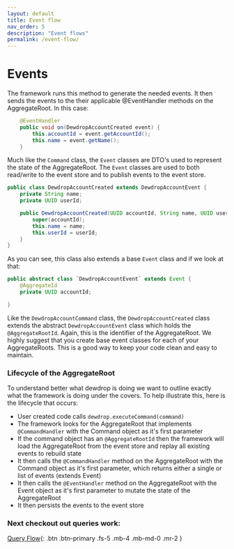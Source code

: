 ```yaml
---
layout: default
title: Event flow
nav_order: 5
description: "Event flows"
permalink: /event-flow/
---
```


# Events
The framework runs this method to generate the needed events. It then sends the events to the their applicable @EventHandler methods on the AggregateRoot. In this case:
```java
    @EventHandler
    public void on(DewdropAccountCreated event) {
        this.accountId = event.getAccountId();
        this.name = event.getName();
    }
```
Much like the `Command` class, the `Event` classes are DTO's used to represent the state of the AggregateRoot. The `Event` classes are used to both read/write to the event store and to publish events to the event store.

```java
public class DewdropAccountCreated extends DewdropAccountEvent {
    private String name;
    private UUID userId;

    public DewdropAccountCreated(UUID accountId, String name, UUID userId) {
        super(accountId);
        this.name = name;
        this.userId = userId;
    }
}
```
As you can see, this class also extends a base `Event` class and if we look at that:
```java
public abstract class `DewdropAccountEvent` extends Event {
    @AggregateId
    private UUID accountId;

}
```
Like the `DewdropAccountCommand` class, the `DewdropAccountCreated` class extends the abstract `DewdropAccountEvent` class which holds the `@AggregateRootId`. Again, this is the identifier of the AggregateRoot.
We highly suggest that you create base event classes for each of your AggregateRoots. This is a good way to keep your code clean and easy to maintain.

### Lifecycle of the AggregateRoot

To understand better what dewdrop is doing we want to outline exactly what the framework is doing under the covers. To help illustrate this, here is the lifecycle that occurs:
* User created code calls `dewdrop.executeCommand(command)`
* The framework looks for the AggregateRoot that implements `@CommandHandler` with the Command object as it's first parameter
* If the command object has an `@AggregateRootId` then the framework will load the AggregateRoot from the event store and replay all existing events to rebuild state
* It then calls the `@CommandHandler` method on the AggregateRoot with the Command object as it's first parameter, which returns either a single or list of events (extends Event)
* It then calls the `@EventHandler` method on the AggregateRoot with the Event object as it's first parameter to mutate the state of the AggregateRoot
* It then persists the events to the event store


### Next checkout out queries work:

[Query Flow](/query-flow){: .btn .btn-primary .fs-5 .mb-4 .mb-md-0 .mr-2 }
